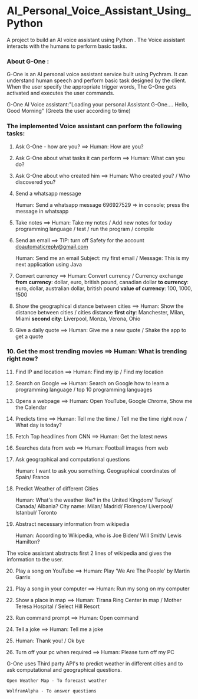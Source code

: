 # AI_Personal_Voice_Assistant_Using_Python

A project to build an AI voice assistant using Python . The Voice assistant interacts with the humans to perform basic tasks.


### About G-One :
G-One is an AI personal voice assistant service built using Pychram. It can understand human speech and perform basic task designed by the client.
When the user specify the appropriate trigger words, The G-One gets activated and executes the user commands.


G-One AI Voice assistant:"Loading your personal Assistant G-One....
                          Hello, Good Morning" (Greets the user according to time)



### The implemented Voice assistant can perform the following tasks:

1. Ask G-One - how are you?   ==>   Human: How are you?

2. Ask G-One about what tasks it can perform   ==>   Human: What can you do?

3. Ask G-One about who created him   ==>   Human: Who created you?  /  Who discovered you?

4. Send a whatsapp message

    Human: Send a whatsapp message
           696927529 => in console; press the message in whatsapp


5. Take notes   ==>   Human: Take my notes / Add new notes for today
                             programming language / test / run the program / compile


6. Send an email ==> TIP: turn off Safety for the account doautomaticreply@gmail.com

    Human: Send me an email
              Subject: my first email / Message: This is my next application using Java

   
7. Convert currency   ==>   Human: Convert currency / Currency exchange
                            **from currency**: dollar, euro, british pound, canadian dollar
                            **to currency**: euro, dollar, australian dollar, british pound
                            **value of currency**: 100, 1000, 1500

8. Show the geographical distance between cities   ==>   Human: Show the distance between cities / cities distance
                                                         **first city**: Manchester, Milan, Miami
                                                         **second city**: Liverpool, Monza, Verona, Ohio

9. Give a daily quote  ==>   Human: Give me a new quote / Shake the app to get a quote

### 10. Get the most trending movies   ==>   Human: What is trending right now?

11. Find IP and location ==>   Human: Find my ip   /   Find my location

12. Search on Google   ==>   Human: Search on Google
                                    how to learn a programming language / top 10 programming languages

13. Opens a webpage   ==>   Human: Open YouTube, Google Chrome, Show me the Calendar

14. Predicts time   ==>   Human: Tell me the time  /  Tell me the time right now  /  What day is today?

15. Fetch Top headlines from CNN   ==>   Human: Get the latest news

16. Searches data from web   ==>   Human: Football images from web

17. Ask geographical and computational questions

    Human: I want to ask you something.
           Geographical coordinates of Spain/ France 
		
		
18. Predict Weather of different Cities
	
    Human: What's the weather like? in the United Kingdom/ Turkey/ Canada/ Albania?
               City name: Milan/ Madrid/ Florence/ Liverpool/ Istanbul/ Toronto
		
	
19. Abstract necessary information from wikipedia
   		
    Human: According to Wikipedia, who is Joe Biden/ Will Smith/ Lewis Hamilton?
		
  The voice assistant abstracts first 2 lines of wikipedia and gives the information to the user.

20. Play a song on YouTube   ==>   Human: Play 'We Are The People' by Martin Garrix

21. Play a song in your computer   ==>   Human: Run my song on my computer

22. Show a place in map   ==>  Human: Tirana Ring Center in map  / Mother Teresa Hospital / Select Hill Resort

23. Run command prompt   ==>    Human: Open command

24. Tell a joke   ==>    Human: Tell me a joke

25. Human: Thank you!  /  Ok bye

26. Turn off your pc when required   ==>   Human: Please turn off my PC





G-One uses Third party API's to predict weather in different cities and to ask computational and 
geographical questions. 
	
	Open Weather Map - To forecast weather
	
	WolframAlpha - To answer questions

